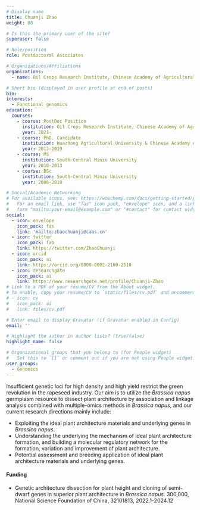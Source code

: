 ```yaml
---
# Display name
title: Chuanji Zhao
weight: 80

# Is this the primary user of the site?
superuser: false

# Role/position
role: Postdoctoral Associates

# Organizations/Affiliations
organizations:
  - name: Oil Crops Research Institute, Chinese Academy of Agricultural Sciences

# Short bio (displayed in user profile at end of posts)
bio: 
interests:
  - Functional genomics
education:
  courses:
    - course: PostDoc Position
      institution: Oil Crops Research Institute, Chinese Academy of Agricultural Sciences
      year: 2021-
    - course: PhD. Candidate
      institution: Huazhong Agricultural University & Chinese Academy of Agricultural Sciences
      year: 2013-2019
    - course: MS
      institution: South-Central Minzu University
      year: 2010-2013
    - course: BSc
      institution: South-Central Minzu University
      year: 2006-2010

# Social/Academic Networking
# For available icons, see: https://wowchemy.com/docs/getting-started/page-builder/#icons
#   For an email link, use "fas" icon pack, "envelope" icon, and a link in the
#   form "mailto:your-email@example.com" or "#contact" for contact widget.
social:
  - icon: envelope
    icon_pack: fas
    link: 'mailto:zhaochuanji@caas.cn'
  - icon: twitter
    icon_pack: fab
    link: https://twitter.com/ZhaoChuanji
  - icon: orcid
    icon_pack: ai
    link: https://orcid.org/0000-0002-2100-2510
  - icon: researchgate
    icon_pack: ai
    link: https://www.researchgate.net/profile/Chuanji-Zhao
# Link to a PDF of your resume/CV from the About widget.
# To enable, copy your resume/CV to `static/files/cv.pdf` and uncomment the lines below.
# - icon: cv
#   icon_pack: ai
#   link: files/cv.pdf

# Enter email to display Gravatar (if Gravatar enabled in Config)
email: ''

# Highlight the author in author lists? (true/false)
highlight_name: false

# Organizational groups that you belong to (for People widget)
#   Set this to `[]` or comment out if you are not using People widget.
user_groups:
  - Genomics
---
```


Insufficient genetic loci for high density and high yield restrict the green revolution in the rapeseed industry. Our aim is to utilize the *Brassica napus* germplasm resource to dissect plant architecture by association and linkage analysis combined with multiple-omics methods in *Brassica napus*, and our current research directions mainly include:
- Exploiting the ideal plant architecture materials and underlying genes in *Brassica napus*.
- Understanding the underlying the mechanism of ideal plant architecture formation, and building a molecular regulatory network for the formation, variation and improvement of plant architecture.
- Potential assessment and breeding application of ideal plant architecture materials and underlying genes.

#### Funding
- Genetic architecture dissection for plant height and cloning of semi-dwarf genes in superior plant architecture in *Brassica napus*. 300,000, National Science Foundation of China, 32101813, 2022.1-2024.12
